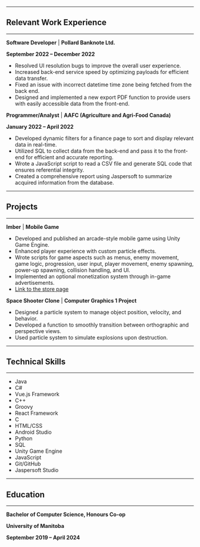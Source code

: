 
----------

## Relevant Work Experience

----------

**Software Developer** | **Pollard Banknote Ltd.**

**September 2022 – December 2022**

- Resolved UI resolution bugs to improve the overall user experience.
- Increased back-end service speed by optimizing payloads for efficient data transfer.
- Fixed an issue with incorrect datetime time zone being fetched from the back end.
- Designed and implemented a new export PDF function to provide users with easily accessible data from the front-end.


**Programmer/Analyst** | **AAFC (Agriculture and Agri-Food Canada)**

**January 2022 – April 2022**

- Developed dynamic filters for a finance page to sort and display relevant data in real-time.
- Utilized SQL to collect data from the back-end and pass it to the front-end for efficient and accurate reporting.
- Wrote a JavaScript script to read a CSV file and generate SQL code that ensures referential integrity.
- Created a comprehensive report using Jaspersoft to summarize acquired information from the database.

----------

## Projects

----------

**Imber** | **Mobile Game**

- Developed and published an arcade-style mobile game using Unity Game Engine.
- Enhanced player experience with custom particle effects.
- Wrote scripts for game aspects such as menus, enemy movement, game logic, progression, user input, player movement, enemy spawning, power-up spawning, collision handling, and UI.
- Implemented an optional monetization system through in-game advertisements.
- [Link to the store page](https://play.google.com/store/apps/details?id=com.ForgottenRealms.Imber)


**Space Shooter Clone** | **Computer Graphics 1 Project**

- Designed a particle system to manage object position, velocity, and behavior.
- Developed a function to smoothly transition between orthographic and perspective views.
- Used particle system to simulate explosions upon destruction.

----------

## Technical Skills

----------

- Java
- C#
- Vue.js Framework
- C++
- Groovy
- React Framework
- C
- HTML/CSS
- Android Studio
- Python
- SQL
- Unity Game Engine
- JavaScript
- Git/GitHub
- Jaspersoft Studio

----------

## Education

----------

**Bachelor of Computer Science, Honours Co-op**

**University of Manitoba**

**September 2019 – April 2024**
